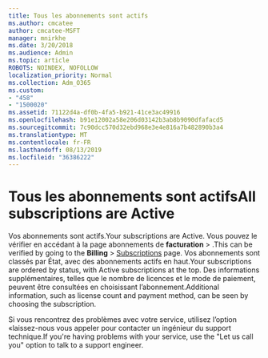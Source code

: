 ```yaml
---
title: Tous les abonnements sont actifs
ms.author: cmcatee
author: cmcatee-MSFT
manager: mnirkhe
ms.date: 3/20/2018
ms.audience: Admin
ms.topic: article
ROBOTS: NOINDEX, NOFOLLOW
localization_priority: Normal
ms.collection: Adm_O365
ms.custom:
- "458"
- "1500020"
ms.assetid: 71122d4a-df0b-4fa5-b921-41ce3ac49916
ms.openlocfilehash: b91e12002a58e206d03142b3ab8b9090dfafacd5
ms.sourcegitcommit: 7c90dcc570d32ebd968e3e4e816a7b482890b3a4
ms.translationtype: MT
ms.contentlocale: fr-FR
ms.lasthandoff: 08/13/2019
ms.locfileid: "36386222"
---
```

# <a name="all-subscriptions-are-active"></a><span data-ttu-id="f112a-102">Tous les abonnements sont actifs</span><span class="sxs-lookup"><span data-stu-id="f112a-102">All subscriptions are Active</span></span>

<span data-ttu-id="f112a-103">Vos abonnements sont actifs.</span><span class="sxs-lookup"><span data-stu-id="f112a-103">Your subscriptions are Active.</span></span> <span data-ttu-id="f112a-104">Vous pouvez le vérifier en accédant à la page abonnements de **facturation** \> [](https://go.microsoft.com/fwlink/p/?linkid=842054) .</span><span class="sxs-lookup"><span data-stu-id="f112a-104">This can be verified by going to the **Billing** \> [Subscriptions](https://go.microsoft.com/fwlink/p/?linkid=842054) page.</span></span> <span data-ttu-id="f112a-105">Vos abonnements sont classés par État, avec des abonnements actifs en haut.</span><span class="sxs-lookup"><span data-stu-id="f112a-105">Your subscriptions are ordered by status, with Active subscriptions at the top.</span></span> <span data-ttu-id="f112a-106">Des informations supplémentaires, telles que le nombre de licences et le mode de paiement, peuvent être consultées en choisissant l’abonnement.</span><span class="sxs-lookup"><span data-stu-id="f112a-106">Additional information, such as license count and payment method, can be seen by choosing the subscription.</span></span>
  
<span data-ttu-id="f112a-107">Si vous rencontrez des problèmes avec votre service, utilisez l’option «laissez-nous vous appeler pour contacter un ingénieur du support technique.</span><span class="sxs-lookup"><span data-stu-id="f112a-107">If you're having problems with your service, use the "Let us call you" option to talk to a support engineer.</span></span>